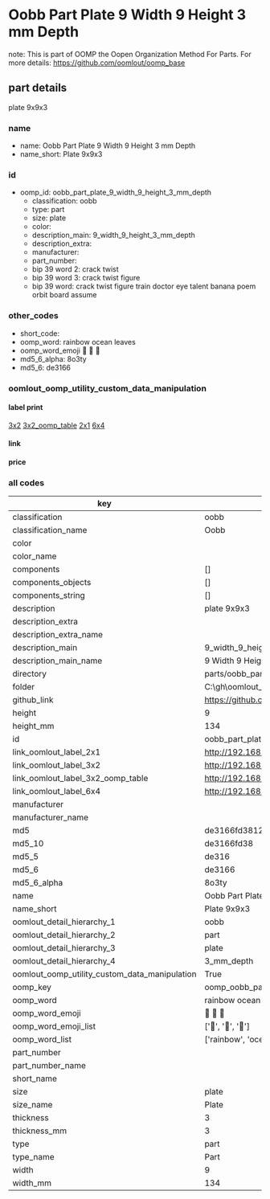 # Oobb Part Plate 9 Width 9 Height 3 mm Depth  

note: This is part of OOMP the Oopen Organization Method For Parts. For more details: https://github.com/oomlout/oomp_base

##  part details
  



plate 9x9x3



### name
* name: Oobb Part Plate 9 Width 9 Height 3 mm Depth
* name_short: Plate 9x9x3 
### id
* oomp_id: oobb_part_plate_9_width_9_height_3_mm_depth
  * classification: oobb
  * type: part
  * size: plate
  * color: 
  * description_main: 9_width_9_height_3_mm_depth
  * description_extra: 
  * manufacturer: 
  * part_number: 
  * bip 39 word 2: crack twist
  * bip 39 word 3: crack twist figure
  * bip 39 word: crack twist figure train doctor eye talent banana poem orbit board assume

### other_codes
* short_code: 
* oomp_word: rainbow ocean leaves
* oomp_word_emoji :rainbow: :ocean: :leaves:
* md5_6_alpha: 8o3ty
* md5_6: de3166






### oomlout_oomp_utility_custom_data_manipulation
#### label print
[3x2](http://192.168.1.245:1112/?label=oomp%208o3ty)
[3x2_oomp_table](http://192.168.1.108:1112/?label=oomp%208o3ty)
[2x1](http://192.168.1.242:1112/?label=oomp%208o3ty)
[6x4](http://192.168.1.55:1112/?label=oomp%208o3ty)    

#### link

                              

#### price







### all codes 
| key | value |  
| --- | --- |  
| classification | oobb |  
| classification_name | Oobb |  
| color |  |  
| color_name |  |  
| components | [] |  
| components_objects | [] |  
| components_string | [] |  
| description | plate 9x9x3 |  
| description_extra |  |  
| description_extra_name |  |  
| description_main | 9_width_9_height_3_mm_depth |  
| description_main_name | 9 Width 9 Height 3 mm Depth |  
| directory | parts/oobb_part_plate_9_width_9_height_3_mm_depth |  
| folder | C:\gh\oomlout_oobb_version_4_generated_parts\things\oobb_part_plate_9_width_9_height_3_mm_depth |  
| github_link | https://github.com/oomlout/oomlout_oomp_part_src/tree/main/parts/oobb_part_plate_9_width_9_height_3_mm_depth |  
| height | 9 |  
| height_mm | 134 |  
| id | oobb_part_plate_9_width_9_height_3_mm_depth |  
| link_oomlout_label_2x1 | http://192.168.1.242:1112/?label=oomp%208o3ty |  
| link_oomlout_label_3x2 | http://192.168.1.245:1112/?label=oomp%208o3ty |  
| link_oomlout_label_3x2_oomp_table | http://192.168.1.108:1112/?label=oomp%208o3ty |  
| link_oomlout_label_6x4 | http://192.168.1.55:1112/?label=oomp%208o3ty |  
| manufacturer |  |  
| manufacturer_name |  |  
| md5 | de3166fd38123bad44a02e70ac3ae18e |  
| md5_10 | de3166fd38 |  
| md5_5 | de316 |  
| md5_6 | de3166 |  
| md5_6_alpha | 8o3ty |  
| name | Oobb Part Plate 9 Width 9 Height 3 mm Depth |  
| name_short | Plate 9x9x3  |  
| oomlout_detail_hierarchy_1 | oobb |  
| oomlout_detail_hierarchy_2 | part |  
| oomlout_detail_hierarchy_3 | plate |  
| oomlout_detail_hierarchy_4 | 3_mm_depth |  
| oomlout_oomp_utility_custom_data_manipulation | True |  
| oomp_key | oomp_oobb_part_plate_9_width_9_height_3_mm_depth |  
| oomp_word | rainbow ocean leaves |  
| oomp_word_emoji | :rainbow: :ocean: :leaves: |  
| oomp_word_emoji_list | [':rainbow:', ':ocean:', ':leaves:'] |  
| oomp_word_list | ['rainbow', 'ocean', 'leaves'] |  
| part_number |  |  
| part_number_name |  |  
| short_name |  |  
| size | plate |  
| size_name | Plate |  
| thickness | 3 |  
| thickness_mm | 3 |  
| type | part |  
| type_name | Part |  
| width | 9 |  
| width_mm | 134 |  
